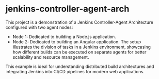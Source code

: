 # jenkins-controller-agent-arch
This project is a demonstration of a Jenkins Controller-Agent Architecture configured with two agent nodes:
- Node 1: Dedicated to building a Node.js application.
- Node 2: Dedicated to building an Angular application.
The setup illustrates the division of tasks in a Jenkins environment, showcasing how different builds can be executed on separate agents for better scalability and resource management.

This example is ideal for understanding distributed build architectures and integrating Jenkins into CI/CD pipelines for modern web applications.
